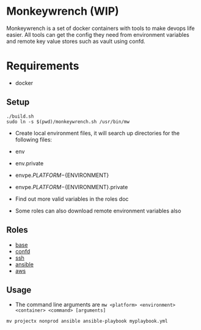 # Monkeywrench (WIP)
 
Monkeywrench is a set of docker containers with tools to make devops life easier. All tools can get the config they need from environment variables and remote key value stores such as vault using confd.

# Requirements

* docker

## Setup

```
./build.sh
sudo ln -s $(pwd)/monkeywrench.sh /usr/bin/mw
```

- Create local environment files, it will search up directories for the following files:

- env
- env.private
- envpe.${PLATFORM}-${ENVIRONMENT}
- envpe.${PLATFORM}-${ENVIRONMENT}.private

- Find out more valid variables in the roles doc
- Some roles can also download remote environment variables also

## Roles

- [base](roles/base/README.md)
- [confd](roles/base/README.md)
- [ssh](roles/ssh/README.md)
- [ansible](roles/ansible/README.md)
- [aws](roles/aws/README.md)

## Usage

- The command line arguments are `mw <platform> <environment> <container> <command> [arguments]`

```
mv projectx nonprod ansible ansible-playbook myplaybook.yml
```

